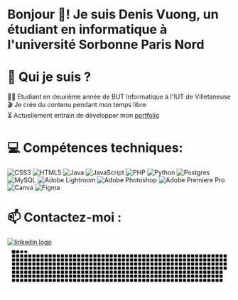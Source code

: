 # Bonjour 👋! Je suis Denis Vuong, un étudiant en informatique à l'université Sorbonne Paris Nord

###

# 🤔 Qui je suis ?
👨‍🎓 Etudiant en deuxième année de BUT Informatique à l'IUT de Villetaneuse<br>
🎬 Je crée du contenu pendant mon temps libre<br>
⏳ Actuellement entrain de développer mon [portfolio](https://denisvuong.github.io/)<br>


###

# 💻 Compétences techniques:
![CSS3](https://img.shields.io/badge/css3-%231572B6.svg?style=for-the-badge&logo=css3&logoColor=white) ![HTML5](https://img.shields.io/badge/html5-%23E34F26.svg?style=for-the-badge&logo=html5&logoColor=white) ![Java](https://img.shields.io/badge/java-%23ED8B00.svg?style=for-the-badge&logo=openjdk&logoColor=white) ![JavaScript](https://img.shields.io/badge/javascript-%23323330.svg?style=for-the-badge&logo=javascript&logoColor=%23F7DF1E) ![PHP](https://img.shields.io/badge/php-%23777BB4.svg?style=for-the-badge&logo=php&logoColor=white) ![Python](https://img.shields.io/badge/python-3670A0?style=for-the-badge&logo=python&logoColor=ffdd54) ![Postgres](https://img.shields.io/badge/postgres-%23316192.svg?style=for-the-badge&logo=postgresql&logoColor=white) ![MySQL](https://img.shields.io/badge/mysql-4479A1.svg?style=for-the-badge&logo=mysql&logoColor=white) ![Adobe Lightroom](https://img.shields.io/badge/Adobe%20Lightroom-31A8FF.svg?style=for-the-badge&logo=Adobe%20Lightroom&logoColor=white) ![Adobe Photoshop](https://img.shields.io/badge/adobe%20photoshop-%2331A8FF.svg?style=for-the-badge&logo=adobe%20photoshop&logoColor=white) ![Adobe Premiere Pro](https://img.shields.io/badge/Adobe%20Premiere%20Pro-9999FF.svg?style=for-the-badge&logo=Adobe%20Premiere%20Pro&logoColor=white) ![Canva](https://img.shields.io/badge/Canva-%2300C4CC.svg?style=for-the-badge&logo=Canva&logoColor=white) ![Figma](https://img.shields.io/badge/figma-%23F24E1E.svg?style=for-the-badge&logo=figma&logoColor=white)


###

# 📫 Contactez-moi :
<a href="https://www.linkedin.com/in/denisvuong/" target="_blank">
  <img src="https://img.shields.io/static/v1?message=LinkedIn&logo=linkedin&label=&color=0077B5&logoColor=white&labelColor=&style=for-the-badge" height="35" alt="linkedin logo" />
</a>




<br clear="both">

<picture>
  <source media="(prefers-color-scheme: dark)" srcset="https://raw.githubusercontent.com/DenisVuong/DenisVuong/output/github-snake-dark.svg" />
  <source media="(prefers-color-scheme: light)" srcset="https://raw.githubusercontent.com/DenisVuong/DenisVuong/output/github-snake.svg" />
  <img alt="github-snake" src="https://raw.githubusercontent.com/DenisVuong/DenisVuong/output/github-snake.svg" />
</picture>
